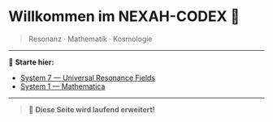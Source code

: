 # Willkommen im NEXAH-CODEX 🌌

> Resonanz · Mathematik · Kosmologie

---

🧭 **Starte hier:**

- [System 7 — Universal Resonance Fields](./SYSTEM%207%3A%20🔱%20UNIVERSAL%20RESONANCE%20FIELDS%20&%20CONSTANTS%20—%20UCRT/README.md)
- [System 1 — Mathematica](./SYSTEM%201%3A%20🔷%20MATHEMATICA%20–%20Primes,%20Symbolics,%20Proof%20Structures/)

---

> 🚧 **Diese Seite wird laufend erweitert!**
